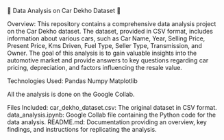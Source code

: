 🚗 Data Analysis on Car Dekho Dataset 🚗

Overview:
This repository contains a comprehensive data analysis project on the Car Dekho dataset. The dataset, provided in CSV format, includes information about various cars, such as Car Name, Year, Selling Price, Present Price, Kms Driven, Fuel Type, Seller Type, Transmission, and Owner. The goal of this analysis is to gain valuable insights into the automotive market and provide answers to key questions regarding car pricing, depreciation, and factors influencing the resale value.

Technologies Used:
Pandas
Numpy
Matplotlib

All the analysis is done on the Google Collab.

Files Included:
car_dekho_dataset.csv: The original dataset in CSV format.
data_analysis.ipynb: Google Collab file containing the Python code for the data analysis.
README.md: Documentation providing an overview, key findings, and instructions for replicating the analysis.
